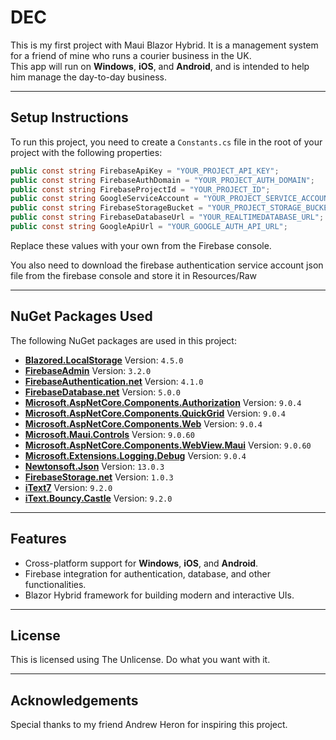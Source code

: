 # DEC

This is my first project with Maui Blazor Hybrid. It is a management system for a friend of mine who runs a courier business in the UK.  
This app will run on **Windows**, **iOS**, and **Android**, and is intended to help him manage the day-to-day business.

---

## Setup Instructions

To run this project, you need to create a `Constants.cs` file in the root of your project with the following properties:

```csharp
public const string FirebaseApiKey = "YOUR_PROJECT_API_KEY";
public const string FirebaseAuthDomain = "YOUR_PROJECT_AUTH_DOMAIN";
public const string FirebaseProjectId = "YOUR_PROJECT_ID";
public const string GoogleServiceAccount = "YOUR_PROJECT_SERVICE_ACCOUNT_JSON_FILE";
public const string FirebaseStorageBucket = "YOUR_PROJECT_STORAGE_BUCKET";
public const string FirebaseDatabaseUrl = "YOUR_REALTIMEDATABASE_URL";
public const string GoogleApiUrl = "YOUR_GOOGLE_AUTH_API_URL";
```

Replace these values with your own from the Firebase console.

You also need to download the firebase authentication service account json file from the firebase console and store it in Resources/Raw


---

## NuGet Packages Used

The following NuGet packages are used in this project:

- **[Blazored.LocalStorage](https://www.nuget.org/packages/Blazored.LocalStorage)** Version: `4.5.0`
- **[FirebaseAdmin](https://www.nuget.org/packages/FirebaseAdmin)** Version: `3.2.0`
- **[FirebaseAuthentication.net](https://www.nuget.org/packages/FirebaseAuthentication.net)** Version: `4.1.0`
- **[FirebaseDatabase.net](https://www.nuget.org/packages/FirebaseDatabase.net)** Version: `5.0.0`
- **[Microsoft.AspNetCore.Components.Authorization](https://www.nuget.org/packages/Microsoft.AspNetCore.Components.Authorization)** Version: `9.0.4`
- **[Microsoft.AspNetCore.Components.QuickGrid](https://www.nuget.org/packages/Microsoft.AspNetCore.Components.QuickGrid)** Version: `9.0.4`
- **[Microsoft.AspNetCore.Components.Web](https://www.nuget.org/packages/Microsoft.AspNetCore.Components.Web)** Version: `9.0.4`
- **[Microsoft.Maui.Controls](https://www.nuget.org/packages/Microsoft.Maui.Controls)** Version: `9.0.60`
- **[Microsoft.AspNetCore.Components.WebView.Maui](https://www.nuget.org/packages/Microsoft.AspNetCore.Components.WebView.Maui)** Version: `9.0.60`
- **[Microsoft.Extensions.Logging.Debug](https://www.nuget.org/packages/Microsoft.Extensions.Logging.Debug)** Version: `9.0.4`
- **[Newtonsoft.Json](https://www.nuget.org/packages/Newtonsoft.Json)** Version: `13.0.3`
- **[FirebaseStorage.net](https://www.nuget.org/packages/FirebaseStorage.net)** Version: `1.0.3`
- **[iText7](https://www.nuget.org/packages/iText7)** Version: `9.2.0`
- **[iText.Bouncy.Castle](https://www.nuget.org/[ackages/iText7.Bouncy.Castle.Adapter)** Version: `9.2.0`
 
---

## Features

- Cross-platform support for **Windows**, **iOS**, and **Android**.
- Firebase integration for authentication, database, and other functionalities.
- Blazor Hybrid framework for building modern and interactive UIs.

---

## License

This is licensed using The Unlicense.  Do what you want with it.

---

## Acknowledgements

Special thanks to my friend Andrew Heron for inspiring this project.
```

